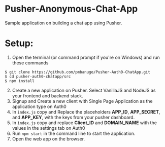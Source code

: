 # Pusher-Anonymous-Chat-App

Sample application on building a chat app using Pusher.

# Setup:
1. Open the terminal (or command prompt if you're on Windows) and run these commands

  ```
  $ git clone https://github.com/pmbanugo/Pusher-Auth0-ChatApp.git
  $ cd pusher-auth0-chatapp/src
  $ npm install
  ```
2. Create a new application on Pusher. Select VanillaJS and NodeJS as your frontend and backend stack.
3. Signup and Create a new client with Single Page Application as the application type on Auth0
4. In `index.js` copy and Replace the placeholders __APP_ID__, __APP_SECRET__, and __APP_KEY__, with the keys from your pusher dashboard.
5. In `index.js` copy and replace __Client_ID__ and __DOMAIN_NAME__ with the values in the settings tab on Auth0 
6. Run `npm start` in the command line to start the application.
7. Open the web app on the browser.

